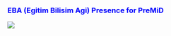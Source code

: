 <h3 style="color:blue;"class="mr-2 flex-self-stretch">EBA (Egitim Bilisim Agi) Presence for PreMiD</h3>
<img src = "https://lh3.googleusercontent.com/3NdURbrGeuHGg_dsEBuG2no_MUBGuwvUxTTbaqyVcWaO2AsxyFUqtE1qBEl3MCDzzNAv">

